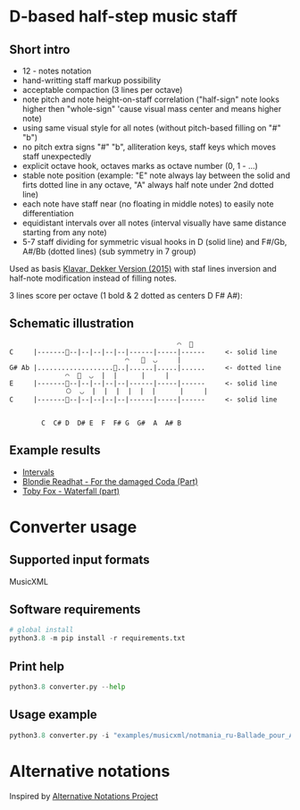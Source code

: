 # D-based half-step music staff
## Short intro
* 12 - notes notation
* hand-writting staff markup possibility
* acceptable compaction (3 lines per octave)
* note pitch and note height-on-staff correlation ("half-sign" note looks higher then "whole-sign" 'cause visual mass center and means higher note)
* using same visual style for all notes (without pitch-based filling on "#" "b")
* no pitch extra signs "#" "b", alliteration keys, staff keys which moves staff unexpectedly
* explicit octave hook, octaves marks as octave number (0, 1 - ...)
* stable note position (example: "E" note always lay between the solid and firts dotted line in any octave, "A" always half note under 2nd dotted line)
* each note have staff near (no floating in middle notes) to easily note differentiation
* equidistant intervals over all notes (interval visually have same distance starting from any note)
* 5-7 staff dividing for symmetric visual hooks in D (solid line) and F#/Gb, A#/Bb (dotted lines) (sub symmetry in 7 group)


Used as basis [Klavar, Dekker Version (2015)](http://musicnotation.org/system/klavar-dekker-version-by-antoon-dekker/) 
with staf lines inversion and half-note modification instead of filling notes. 

3 lines score per octave (1 bold & 2 dotted as centers D F# A#): 

## Schematic illustration
```
                                          ◠  ⃝
C     |-------⃝--|--|--|--|--|------|-----|------     <- solid line
                             ◠   ⃝  ◡     |
G# Ab |...................⃝..|......|.....|......     <- dotted line
              ◠  ⃝  ◡  |  |      |     |
E     |-------⃝--|--|--|--|--|------|-----|------     <- solid line
              ⃝  ◡  |  |  |  |  |  |      |     |
C     |-------⃝--|--|--|--|--|------|-----|------     <- solid line


        C  C# D  D# E  F  F# G  G#  A  A# B 

```

## Example results
* [Intervals](./examples/results/v2/Intervals.pdf)
* [Blondie Readhat - For the damaged Coda (Part)](./examples/results/v2/ForTheDammagedCoda.pdf)
* [Toby Fox - Waterfall (part)](./examples/results/v2/Waterfall.pdf)

# Converter usage
## Supported input formats
MusicXML

## Software requirements
```python
# global install
python3.8 -m pip install -r requirements.txt
```

## Print help
```python
python3.8 converter.py --help
```

## Usage example
```python 
python3.8 converter.py -i "examples/musicxml/notmania_ru-Ballade_pour_Adeline_.xml" --pdf "exhaust/Ballade_pour_Adeline.pdf" --keep-tmp -o "exhaust"
```

# Alternative notations
Inspired by [Alternative Notations Project](http://musicnotation.org/)
